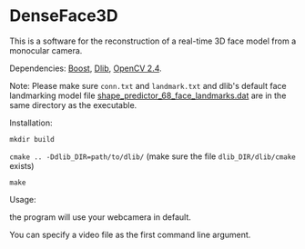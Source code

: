 # DenseFace3D
This is a software for the reconstruction of a real-time 3D face model from a monocular camera.

Dependencies: [Boost](http://www.boost.org), [Dlib](http://dlib.net), [OpenCV 2.4](http://opencv.org).

Note: Please make sure `conn.txt` and `landmark.txt`
and dlib's default face landmarking model file [shape_predictor_68_face_landmarks.dat](http://dlib.net/files/shape_predictor_68_face_landmarks.dat.bz2)
are in the same directory as the executable.

Installation:

`mkdir build`

`cmake .. -Ddlib_DIR=path/to/dlib/`
(make sure the file `dlib_DIR/dlib/cmake` exists)

`make`

Usage:

the program will use your webcamera in default.

You can specify a video file as the first command line argument.



